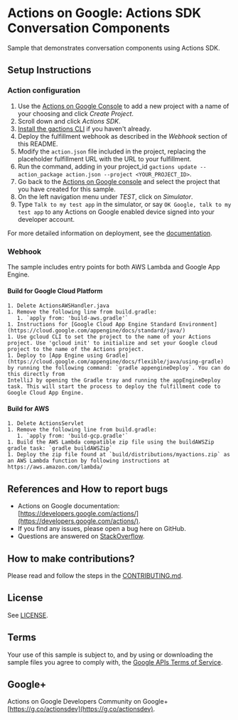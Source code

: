 # Actions on Google: Actions SDK Conversation Components

Sample that demonstrates conversation components using Actions SDK.

## Setup Instructions

### Action configuration
1. Use the [Actions on Google Console](https://console.actions.google.com) to add a new project with a name of your choosing and click *Create Project*.
1. Scroll down and click *Actions SDK*.
1. [Install the gactions CLI](https://developers.google.com/actions/tools/gactions-cli) if you haven't already.
1. Deploy the fulfillment webhook as described in the *Webhook* section of this README.
1. Modify the `action.json` file included in the project, replacing the placeholder fulfillment URL with the URL to your fulfillment.
1. Run the command, adding in your project_id `gactions update --action_package action.json --project <YOUR_PROJECT_ID>`.
1. Go back to the [Actions on Google console](https://console.actions.google.com) and select the project that you have created for this sample.
1. On the left navigation menu under *TEST*, click on *Simulator*.
1. Type `Talk to my test app` in the simulator, or say `OK Google, talk to my test app` to any Actions on Google enabled device signed into your developer account.

For more detailed information on deployment, see the [documentation](https://developers.google.com/actions/dialogflow/deploy-fulfillment).

### Webhook
The sample includes entry points for both AWS Lambda and Google App Engine.

#### Build for Google Cloud Platform
    1. Delete ActionsAWSHandler.java
    1. Remove the following line from build.gradle:
       1. `apply from: 'build-aws.gradle'`
    1. Instructions for [Google Cloud App Engine Standard Environment](https://cloud.google.com/appengine/docs/standard/java/)
    1. Use gcloud CLI to set the project to the name of your Actions project. Use 'gcloud init' to initialize and set your Google cloud project to the name of the Actions project.
    1. Deploy to [App Engine using Gradle](https://cloud.google.com/appengine/docs/flexible/java/using-gradle) by running the following command: `gradle appengineDeploy`. You can do this directly from
    IntelliJ by opening the Gradle tray and running the appEngineDeploy task. This will start the process to deploy the fulfillment code to Google Cloud App Engine.

#### Build for AWS
    1. Delete ActionsServlet
    1. Remove the following line from build.gradle:
       1. `apply from: 'build-gcp.gradle'`
    1. Build the AWS Lambda compatible zip file using the buildAWSZip gradle task: `gradle buildAWSZip`
    1. Deploy the zip file found at `build/distributions/myactions.zip` as an AWS Lambda function by following instructions at https://aws.amazon.com/lambda/

## References and How to report bugs
* Actions on Google documentation: [https://developers.google.com/actions/](https://developers.google.com/actions/).
* If you find any issues, please open a bug here on GitHub.
* Questions are answered on [StackOverflow](https://stackoverflow.com/questions/tagged/actions-on-google).

## How to make contributions?
Please read and follow the steps in the [CONTRIBUTING.md](CONTRIBUTING.md).

## License
See [LICENSE](LICENSE).

## Terms
Your use of this sample is subject to, and by using or downloading the sample files you agree to comply with, the [Google APIs Terms of Service](https://developers.google.com/terms/).

## Google+
Actions on Google Developers Community on Google+ [https://g.co/actionsdev](https://g.co/actionsdev).

